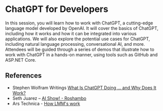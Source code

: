 # ChatGPT for Developers

In this session, you will learn how to work with ChatGPT, a cutting-edge language model developed by OpenAI. It will cover the basics of ChatGPT, including how it works and how it can be integrated into various applications. We will also explore the potential use cases for ChatGPT, including natural language processing, conversational AI, and more. Attendees will be guided through a series of demos that illustrate how to work with ChatGPT in a hands-on manner, using tools such as GitHub and ASP.NET Core.


## References

- Stephen Wolfram Writings [What Is ChatGPT Doing … and Why Does It Work?](https://writings.stephenwolfram.com/2023/02/what-is-chatgpt-doing-and-why-does-it-work/)
- Seth Juarez – [AI Show! - Roshambo](https://www.linkedin.com/events/aishowlive-let-sgettowork-rosha7072309086112940032/comments/)
- Ars Technica - [How LMM's work](https://arstechnica.com/science/2023/07/a-jargon-free-explanation-of-how-ai-large-language-models-work/)